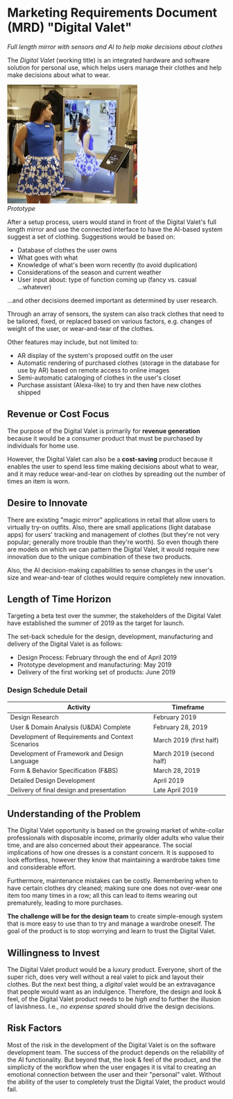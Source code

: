 # Marketing Requirements Document (MRD) "Digital Valet"

*Full length mirror with sensors and AI to help make decisions about clothes*

The *Digital Valet* (working title) is an integrated hardware and software solution for personal use, which helps users manage their clothes and help make decisions about what to wear.

![digital-valet](digital-valet.jpg)<br>*Prototype*

After a setup process, users would stand in front of the Digital Valet's full length mirror and use the connected interface to have the AI-based system suggest a set of clothing.  Suggestions would be based on:

- Database of clothes the user owns
- What goes with what
- Knowledge of what's been worn recently (to avoid duplication)
- Considerations of the season and current weather
- User input about: type of function coming up (fancy vs. casual ...whatever)

...and other decisions deemed important as determined by user research.

Through an array of sensors, the system can also track clothes that need to be tailored, fixed, or replaced based on various factors, e.g. changes of weight of the user, or wear-and-tear of the clothes.

Other features may include, but not limited to:

- AR display of the system's proposed outfit on the user
- Automatic rendering of purchased clothes (storage in the database for use by AR) based on remote access to online images 
- Semi-automatic cataloging of clothes in the user's closet
- Purchase assistant (Alexa-like) to try and then have new clothes shipped

## Revenue or Cost Focus

The purpose of the Digital Valet is primarily for **revenue generation** because it would be a consumer product that must be purchased by individuals for home use.  

However, the Digital Valet can also be a **cost-saving** product because it enables the user to spend less time making decisions about what to wear, and it may reduce wear-and-tear on clothes by spreading out the number of times an item is worn.

## Desire to Innovate

There are existing "magic mirror" applications in retail that allow users to virtually try-on outfits.  Also, there are small applications (light database apps) for users' tracking and management of clothes (but they're not very popular; generally more trouble than they're worth).  So even though there are models on which we can pattern the Digital Valet, it would require new innovation due to the unique combination of these two products.

Also, the AI decision-making capabilities to sense changes in the user's size and wear-and-tear of clothes would require completely new innovation.

## Length of Time Horizon

Targeting a beta test over the summer, the stakeholders of the Digital Valet have established the summer of 2019 as the target for launch.  

The set-back schedule for the design, development, manufacturing and delivery of the Digital Valet is as follows: 

- Design Process: February through the end of April 2019
- Prototype development and manufacturing: May 2019
- Delivery of the first working set of products: June 2019

### Design Schedule Detail

| Activity                                          | Timeframe                |
| ------------------------------------------------- | ------------------------ |
| Design Research                                   | February 2019            |
| User & Domain Analysis (U&DA) Complete            | February 28, 2019        |
| Development of Requirements and Context Scenarios | March 2019 (first half)  |
| Development of Framework and Design Language      | March 2019 (second half) |
| Form & Behavior Specification (F&BS)              | March 28, 2019           |
| Detailed Design Development                       | April 2019               |
| Delivery of final design and presentation         | Late April 2019          |

## Understanding of the Problem

The Digital Valet opportunity is based on the growing market of white-collar professionals with disposable income, primarily older adults who value their time, and are also concerned about their appearance.  The social implications of how one dresses is a constant concern.  It is supposed to look effortless, however they know that maintaining a wardrobe takes time and considerable effort.  

Furthermore, maintenance mistakes can be costly.  Remembering when to have certain clothes dry cleaned; making sure one does not over-wear one item too many times in a row; all this can lead to items wearing out prematurely, leading to more purchases.

**The challenge will be for the design team** to create simple-enough system that is more easy to use than to try and manage a wardrobe oneself.  The goal of the product is to stop worrying and learn to trust the Digital Valet.

## Willingness to Invest

The Digital Valet product would be a luxury product.  Everyone, short of the super rich, does very well without a real valet to pick and layout their clothes.  But the next best thing, a *digital* valet would be an extravagance that people would want as an indulgence.  Therefore, the design and look & feel, of the Digital Valet product needs to be *high end* to further the illusion of lavishness.  I.e., *no expense spared* should drive the design decisions.

## Risk Factors

Most of the risk in the development of the Digital Valet is on the software development team.  The success of the product depends on the reliability of the AI functionality.  But beyond that, the look & feel of the product, and the simplicity of the workflow when the user engages it is vital to creating an emotional connection between the user and their "personal" valet.  Without the ability of the user to completely trust the Digital Valet, the product would fail.